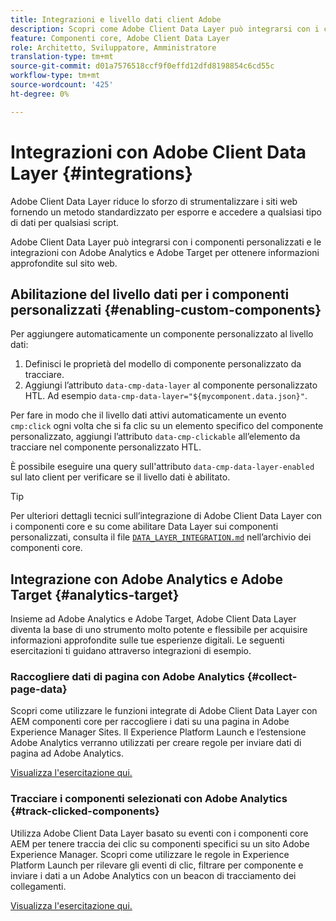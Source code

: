 ```yaml
---
title: Integrazioni e livello dati client Adobe
description: Scopri come Adobe Client Data Layer può integrarsi con i componenti personalizzati e come le integrazioni con Adobe Analytics e Adobe Target possono aiutarti a ottenere informazioni sul tuo sito web
feature: Componenti core, Adobe Client Data Layer
role: Architetto, Sviluppatore, Amministratore
translation-type: tm+mt
source-git-commit: d01a7576518ccf9f0effd12dfd8198854c6cd55c
workflow-type: tm+mt
source-wordcount: '425'
ht-degree: 0%

---
```



# Integrazioni con Adobe Client Data Layer {#integrations}

Adobe Client Data Layer riduce lo sforzo di strumentalizzare i siti web fornendo un metodo standardizzato per esporre e accedere a qualsiasi tipo di dati per qualsiasi script.

Adobe Client Data Layer può integrarsi con i componenti personalizzati e le integrazioni con Adobe Analytics e Adobe Target per ottenere informazioni approfondite sul sito web.

## Abilitazione del livello dati per i componenti personalizzati {#enabling-custom-components}

Per aggiungere automaticamente un componente personalizzato al livello dati:

1. Definisci le proprietà del modello di componente personalizzato da tracciare.
1. Aggiungi l’attributo `data-cmp-data-layer` al componente personalizzato HTL. Ad esempio `data-cmp-data-layer="${mycomponent.data.json}"`.

Per fare in modo che il livello dati attivi automaticamente un evento `cmp:click` ogni volta che si fa clic su un elemento specifico del componente personalizzato, aggiungi l’attributo `data-cmp-clickable` all’elemento da tracciare nel componente personalizzato HTL.

È possibile eseguire una query sull&#39;attributo `data-cmp-data-layer-enabled` sul lato client per verificare se il livello dati è abilitato.

>[!TIP]
>
>Per ulteriori dettagli tecnici sull’integrazione di Adobe Client Data Layer con i componenti core e su come abilitare Data Layer sui componenti personalizzati, consulta il file [`DATA_LAYER_INTEGRATION.md`](https://github.com/adobe/aem-core-wcm-components/blob/master/DATA_LAYER_INTEGRATION.md) nell’archivio dei componenti core.

## Integrazione con Adobe Analytics e Adobe Target {#analytics-target}

Insieme ad Adobe Analytics e Adobe Target, Adobe Client Data Layer diventa la base di uno strumento molto potente e flessibile per acquisire informazioni approfondite sulle tue esperienze digitali. Le seguenti esercitazioni ti guidano attraverso integrazioni di esempio.

### Raccogliere dati di pagina con Adobe Analytics {#collect-page-data}

Scopri come utilizzare le funzioni integrate di Adobe Client Data Layer con AEM componenti core per raccogliere i dati su una pagina in Adobe Experience Manager Sites. Il Experience Platform Launch e l’estensione Adobe Analytics verranno utilizzati per creare regole per inviare dati di pagina ad Adobe Analytics.

[Visualizza l&#39;esercitazione qui.](https://docs.adobe.com/content/help/en/experience-manager-learn/sites/integrations/analytics/collect-data-analytics.html)

### Tracciare i componenti selezionati con Adobe Analytics {#track-clicked-components}

Utilizza Adobe Client Data Layer basato su eventi con i componenti core AEM per tenere traccia dei clic su componenti specifici su un sito Adobe Experience Manager. Scopri come utilizzare le regole in Experience Platform Launch per rilevare gli eventi di clic, filtrare per componente e inviare i dati a un Adobe Analytics con un beacon di tracciamento dei collegamenti.

[Visualizza l&#39;esercitazione qui.](https://docs.adobe.com/content/help/en/experience-manager-learn/sites/integrations/analytics/track-clicked-component.html)
